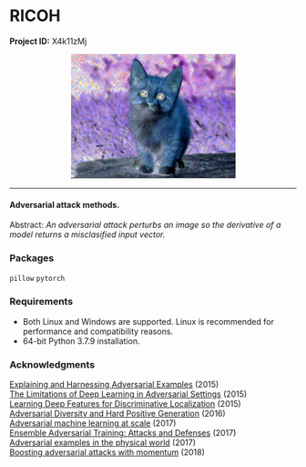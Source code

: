 # RICOH

**Project ID:** X4k11zMj

<p align="center">
  <img src="https://github.com/epochlab/ricoh/blob/main/sample.png">
</p>

--------------------------------------------------------------------

#### Adversarial attack methods.
Abstract: *An adversarial attack perturbs an image so the derivative of a model returns a misclasified input vector.*

### Packages
`pillow` `pytorch`

### Requirements
- Both Linux and Windows are supported. Linux is recommended for performance and compatibility reasons.
- 64-bit Python 3.7.9 installation.

### Acknowledgments
[Explaining and Harnessing Adversarial Examples](https://arxiv.org/pdf/1412.6572.pdf) (2015)<br>
[The Limitations of Deep Learning in Adversarial Settings](https://arxiv.org/pdf/1511.07528.pdf) (2015)<br>
[Learning Deep Features for Discriminative Localization](https://arxiv.org/pdf/1512.04150v1.pdf) (2015)<br>
[Adversarial Diversity and Hard Positive Generation](https://arxiv.org/pdf/1605.01775.pdf) (2016)<br>
[Adversarial machine learning at scale](https://arxiv.org/pdf/1611.01236.pdf) (2017)<br>
[Ensemble Adversarial Training: Attacks and Defenses](https://arxiv.org/abs/1705.07204) (2017)<br>
[Adversarial examples in the physical world](https://arxiv.org/pdf/1607.02533.pdf) (2017)<br>
[Boosting adversarial attacks with momentum](https://arxiv.org/pdf/1710.06081.pdf) (2018)
